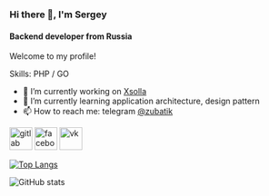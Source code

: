 ### Hi there 👋,  I'm Sergey
#### Backend developer from Russia
Welcome to my profile!

Skills: PHP / GO

- 🔭 I’m currently working on [Xsolla](https://xsolla.com) 
- 🌱 I’m currently learning application architecture, design pattern 
- 📫 How to reach me: telegram [@zubatik](tg://resolve?domain=zubatik) 

[<img src='https://cdn.jsdelivr.net/npm/simple-icons@3.0.1/icons/gitlab.svg' alt='gitlab' height='40'>](https://gitlab.com/Zubatik)  [<img src='https://cdn.jsdelivr.net/npm/simple-icons@3.0.1/icons/facebook.svg' alt='facebook' height='40'>](https://www.facebook.com/https://www.facebook.com/serjzubanov)  [<img src='https://cdn.jsdelivr.net/npm/simple-icons@3.0.1/icons/vk.svg' alt='vk' height='40'>](https://vk.com/zubatos)  

[![Top Langs](https://github-readme-stats.vercel.app/api/top-langs/?username=SZubanov&layout=compact)](https://github.com/anuraghazra/github-readme-stats)

![GitHub stats](https://github-readme-stats.vercel.app/api?username=SZubanov&show_icons=true&theme=dark)  

